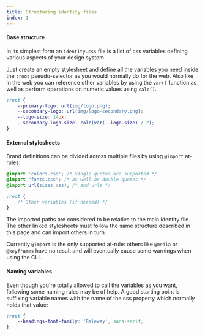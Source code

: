 ```yaml
---
title: Structuring identity files
index: 1
---
```

#### Base structure

In its simplest form an `identity.css` file is a list of css variables defining various aspects of your design system.

Just create an empty stylesheet and define all the variables you need inside the `:root` pseudo-selector as
you would normally do for the web. Also like in the web you can reference other variables by using the `var()` function
as well as perform operations on numeric values using `calc()`.

```css
:root {
    --primary-logo: url(img/logo.png);
    --secondary-logo: url(img/logo-secondary.png);
    --logo-size: 14px;
    --secondary-logo-size: calc(var(--logo-size) / 2);
}
```

#### External stylesheets

Brand definitions can be divided across multiple files by using `@import` at-rules:

```css
@import 'colors.css'; /* Single quotes are supported */
@import "fonts.css"; /* as well as double quotes */
@import url(sizes.css); /* and urls */

:root {
    /* Other variables (if needed) */
}
```

The imported paths are considered to be relative to the main identity file. The other
linked stylesheets must follow the same structure described in this page and can import others in turn.

Currently `@import` is the only supported at-rule: others like `@media` or `@keyframes` have no result and will
eventually cause some warnings when using the CLI.

#### Naming variables

Even though you're totally allowed to call the variables as you want, following some naming rules may be of help.
A good starting point is suffixing variable names with the name of the css property which normally holds that value:

```css
:root {
    --headings-font-family: 'Raleway', sans-serif;
}
```
